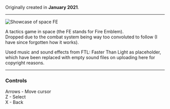 Originally created in **January 2021**.

---

![Showcase of space FE](https://github.com/Klehrik/space-FE/assets/78520710/8792d577-d6f8-498b-b1e0-3765950de8df)


A tactics game in space (the FE stands for Fire Emblem).  
Dropped due to the combat system being way too convoluted to follow (I have since forgotten how it works).

Used music and sound effects from FTL: Faster Than Light as placeholder, which have been replaced with empty sound files on uploading here for copyright reasons.

---

### Controls

Arrows - Move cursor  
Z - Select  
X - Back  
